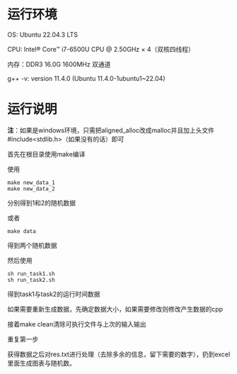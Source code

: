 # 运行环境

OS: Ubuntu 22.04.3 LTS

CPU: Intel® Core™ i7-6500U CPU @ 2.50GHz × 4（双核四线程）

内存：DDR3 16.0G 1600MHz 双通道

g++ -v: version 11.4.0 (Ubuntu 11.4.0-1ubuntu1~22.04)

# 运行说明

**注**：如果是windows环境，只需把aligned_alloc改成malloc并且加上头文件#include<stdlib.h>（如果没有的话）即可

首先在根目录使用make编译

使用
~~~
make new_data_1
make new_data_2
~~~
分别得到1和2的随机数据

或者

~~~
make data
~~~
得到两个随机数据

然后使用

~~~
sh run_task1.sh
sh run_task2.sh
~~~

得到task1与task2的运行时间数据

如果需要重新生成数据，先确定数据大小，如果需要修改则修改产生数据的cpp

接着make clean清除可执行文件与上次的输入输出

重复第一步

获得数据之后对res.txt进行处理（去除多余的信息，留下需要的数字），扔到excel里面生成图表与随机数。
